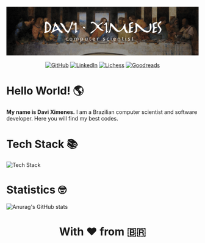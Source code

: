 ![Banner](img/banner.jpg)

<div align="center">

[![GitHub](https://img.shields.io/badge/GitHub-181717.svg?style=for-the-badge&logo=GitHub&logoColor=white)](https://github.com/davixmns)
[![LinkedIn](https://img.shields.io/badge/LinkedIn-0A66C2.svg?style=for-the-badge&logo=LinkedIn&logoColor=white)](https://linkedin.com/in/davi-ximenes-93314a20b)
[![Lichess](https://img.shields.io/badge/Lichess-000000.svg?style=for-the-badge&logo=Lichess&logoColor=white)](https://lichess.org/@/anon007)
[![Goodreads](https://img.shields.io/badge/Goodreads-F3F1EA?style=for-the-badge&logo=goodreads&logoColor=372213)](https://www.goodreads.com/user/show/159447401-muhammad-faizan)

</div>

# Hello World! 🌎

**My name is Davi Ximenes.** I am a Brazilian computer scientist and software developer. Here you will find my best codes.

# Tech Stack 📚

![Tech Stack](https://skillicons.dev/icons?i=cpp,java,python,nodejs,javascript,html,css,tailwind,react,next,vite,sequelize,prisma,mysql,postgres,mongo,docker,bash,git,github,gitlab,vscode,postman,linux,arduino,figma,ps&perline=20)

# Statistics 🤓

![Anurag's GitHub stats](https://github-readme-stats.vercel.app/api?username=davixmns&show_icons=true&theme=ambient_gradient)


<div align="center">

# With ❤️ from 🇧🇷

</div>
